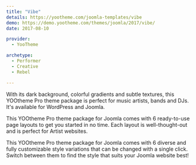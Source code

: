 ```yaml
---
title: "Vibe"
details: https://yootheme.com/joomla-templates/vibe
demo: https://demo.yootheme.com/themes/joomla/2017/vibe/
date: 2017-08-10

provider:
  - YooTheme

archetype:
  - Performer
  - Creative
  - Rebel

---
```


With its dark background, colorful gradients and subtle textures, this YOOtheme Pro theme package is perfect for music artists, bands and DJs. It's available for WordPress and Joomla.

This YOOtheme Pro theme package for Joomla comes with 6 ready-to-use page layouts to get you started in no time. Each layout is well-thought-out and is perfect for Artist websites.

This YOOtheme Pro theme package for Joomla comes with 6 diverse and fully customizable style variations that can be changed with a single click. Switch between them to find the style that suits your Joomla website best!